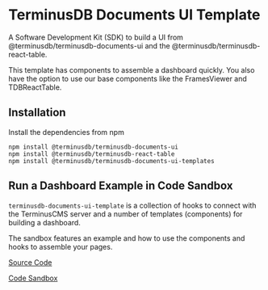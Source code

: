 
# TerminusDB Documents UI Template
A Software Development Kit (SDK) to build a UI from @terminusdb/terminusdb-documents-ui and the @terminusdb/terminusdb-react-table. 

This template has components to assemble a dashboard quickly. You also have the option to use our base components like the FramesViewer and TDBReactTable. 

## Installation
Install the dependencies from npm

```
npm install @terminusdb/terminusdb-documents-ui
npm install @terminusdb/terminusdb-react-table
npm install @terminusdb/terminusdb-documents-ui-templates
```
## Run a Dashboard Example in Code Sandbox
`terminusdb-documents-ui-template` is a collection of hooks to connect with the TerminusCMS server
and a number of templates (components) for building a dashboard.

The sandbox features an example and how to use the components and hooks to assemble your pages.

[Source Code](https://github.com/terminusdb/dashboard-examples-sandbox/tree/main/terminusdb-documents-ui-template-example/dashboard-demo)

[Code Sandbox](https://codesandbox.io/s/github/terminusdb/dashboard-examples-sandbox/tree/main/terminusdb-documents-ui-template-example/dashboard-demo)

